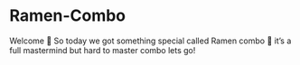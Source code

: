 # Ramen-Combo
Welcome 👋 So today we got something special called Ramen combo 🌯 it’s a full mastermind but hard to master combo lets go!
